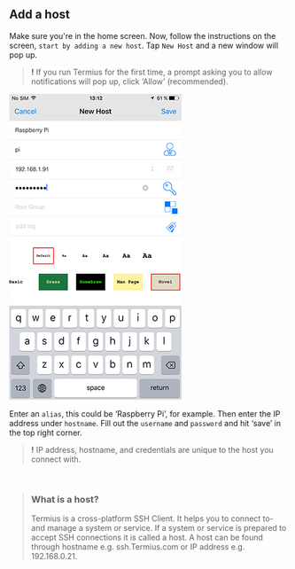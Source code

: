 ## Add a host

Make sure you're in the home screen. Now, follow the instructions on the screen, `start by adding a new host`. Tap `New Host` and a new window will pop up.

> **!** If you run Termius for the first time, a prompt asking you to allow notifications will pop up, click ‘Allow’ (recommended).

![Termius ‘New Host’ configuration](../../.images/screenshots/ssh-ios-config.png)

Enter an `alias`, this could be ‘Raspberry Pi’, for example. Then enter the IP address under `hostname`. Fill out the `username` and `password` and hit ‘save’ in the top right corner.

> **!** IP address, hostname, and credentials are unique to the host you connect with.

&nbsp;

> ### What is a host?
> Termius is a cross-platform SSH Client. It helps you to connect to- and manage a system or service. If a system or service is prepared to accept SSH connections it is called a host. A host can be found through hostname e.g. ssh.Termius.com or IP address e.g. 192.168.0.21. 
